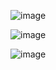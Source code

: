 ![image](https://user-images.githubusercontent.com/55527757/186935686-459a7f3b-37fa-4c3f-8fb1-bef7c00763ae.png)

![image](https://user-images.githubusercontent.com/55527757/186935846-4e2f94e3-2d16-47b0-a8e8-d43e86448fad.png)


![image](https://user-images.githubusercontent.com/55527757/186935807-49c08b05-77fb-4bb4-9666-b76437cb73f1.png)

